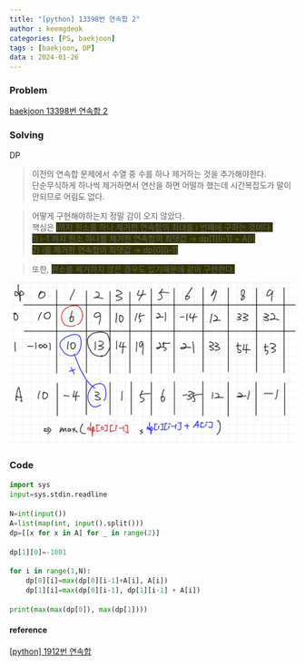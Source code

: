 ```yaml
---
title: "[python] 13398번 연속합 2"
author : keemgdeok
categories: [PS, baekjoon]
tags : [baekjoon, DP]
data : 2024-01-26
---
```



### Problem
[baekjoon 13398번 연속합 2](https://www.acmicpc.net/problem/13398)


### Solving
DP 
> 이전의 연속합 문제에서 수열 중 수를 하나 제거하는 것을 추가해야한다.  
> 단순무식하게 하나씩 제거하면서 연산을 하면 어떨까 했는데 시간복잡도가 말이안되므로 어림도 없다.

> 어떻게 구현해야하는지 정말 감이 오지 않았다.  
> 핵심은 <span style="background-color:#333300">i까지 원소를 하나 제거한 연속합의 최대를 i 번째에 구하는 것이다.  </span>  
> <span style="background-color:#333300"> 1\) i-1 까지 원소 하나를 제거한 연속합의 최댓값 → dp[1][i-1] + A[i] </span>  
> <span style="background-color:#333300"> 2\) i를 제거한 연속합의 최댓값 → dp[0][i-1] </span>  
> 

> 또한, <span style="background-color:#333300">원소를 제거하지 않은 경우도 있기때문에 같이 구현한다. </span>

![13398](/assets/img/13398.png)




### Code
```py
import sys
input=sys.stdin.readline

N=int(input())
A=list(map(int, input().split()))
dp=[[x for x in A] for _ in range(2)]

dp[1][0]=-1001

for i in range(1,N):
    dp[0][i]=max(dp[0][i-1]+A[i], A[i])
    dp[1][i]=max(dp[0][i-1], dp[1][i-1] + A[i])

print(max(max(dp[0]), max(dp[1])))

```


#### reference
[[python] 1912번 연속합](https://keemgdeok.github.io/posts/1912/)
